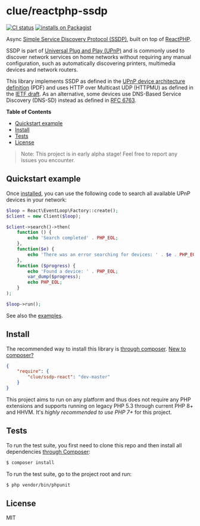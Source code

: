# clue/reactphp-ssdp

[![CI status](https://github.com/clue/reactphp-ssdp/workflows/CI/badge.svg)](https://github.com/clue/reactphp-ssdp/actions)
[![installs on Packagist](https://img.shields.io/packagist/dt/clue/ssdp-react?color=blue&label=installs%20on%20Packagist)](https://packagist.org/packages/clue/ssdp-react)

Async [Simple Service Discovery Protocol (SSDP)](http://en.wikipedia.org/wiki/Simple_Service_Discovery_Protocol), built on top of [ReactPHP](https://reactphp.org/).

SSDP is part of [Universal Plug and Play (UPnP)](http://de.wikipedia.org/wiki/Universal_Plug_and_Play)
and is commonly used to discover network services on home networks without
requiring any manual configuration, such as automatically discovering printers,
multimedia devices and network routers.

This library implements SSDP as defined in the
[UPnP device architecture definition](http://upnp.org/specs/arch/UPnP-arch-DeviceArchitecture-v1.1.pdf) (PDF)
and uses HTTP over Multicast UDP (HTTPMU) as defined in the
[IETF draft](https://tools.ietf.org/html/draft-goland-http-udp-01).
As an alternative, some devices use DNS-Based Service Discovery (DNS-SD) instead
as defined in [RFC 6763](http://tools.ietf.org/html/rfc6763).

**Table of Contents**

* [Quickstart example](#quickstart-example)
* [Install](#install)
* [Tests](#tests)
* [License](#license)

> Note: This project is in early alpha stage! Feel free to report any issues you encounter.

## Quickstart example

Once [installed](#install), you can use the following code to search all available UPnP devices in your network:

```php
$loop = React\EventLoop\Factory::create();
$client = new Client($loop);

$client->search()->then(
    function () {
        echo 'Search completed' . PHP_EOL;
    },
    function($e) {
        echo 'There was an error searching for devices: ' . $e . PHP_EOL;
    },
    function ($progress) {
        echo 'Found a device: ' . PHP_EOL;
        var_dump($progress);
        echo PHP_EOL;
    }
);

$loop->run();
```

See also the [examples](examples).

## Install

The recommended way to install this library is [through composer](http://getcomposer.org). [New to composer?](http://getcomposer.org/doc/00-intro.md)

```JSON
{
    "require": {
        "clue/ssdp-react": "dev-master"
    }
}
```

This project aims to run on any platform and thus does not require any PHP
extensions and supports running on legacy PHP 5.3 through current PHP 8+ and
HHVM.
It's *highly recommended to use PHP 7+* for this project.

## Tests

To run the test suite, you first need to clone this repo and then install all
dependencies [through Composer](https://getcomposer.org):

```bash
$ composer install
```

To run the test suite, go to the project root and run:

```bash
$ php vendor/bin/phpunit
```

## License

MIT
